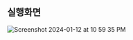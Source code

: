 ## 실행화면
![Screenshot 2024-01-12 at 10 59 35 PM](https://github.com/Hesener/todo/assets/91655270/fa8462b4-7d7d-4641-a6a8-154707a4e73a)
